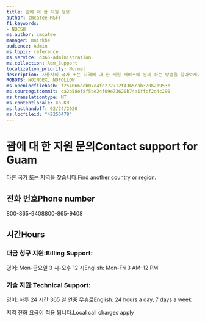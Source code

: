 ```yaml
---
title: 괌에 대 한 지원 정보
author: cmcatee-MSFT
f1.keywords:
- NOCSH
ms.author: cmcatee
manager: mnirkhe
audience: Admin
ms.topic: reference
ms.service: o365-administration
ms.collection: Adm_Support
localization_priority: Normal
description: 사용자의 국가 또는 지역에 대 한 지원 서비스에 문의 하는 방법을 알아보세요.
ROBOTS: NOINDEX, NOFOLLOW
ms.openlocfilehash: f254066aeb07e4fe272712f4365cab32062b953b
ms.sourcegitcommit: ca2b58ef8f5be24f09e73620b74a1ffcf2d4c290
ms.translationtype: MT
ms.contentlocale: ko-KR
ms.lasthandoff: 02/24/2020
ms.locfileid: "42256478"
---
```

# <a name="contact-support-for-guam"></a><span data-ttu-id="0af15-103">괌에 대 한 지원 문의</span><span class="sxs-lookup"><span data-stu-id="0af15-103">Contact support for Guam</span></span>

<span data-ttu-id="0af15-104">[다른 국가 또는 지역을 찾습니다](../contact-support-for-business-products.md).</span><span class="sxs-lookup"><span data-stu-id="0af15-104">[Find another country or region](../contact-support-for-business-products.md).</span></span>

## <a name="phone-number"></a><span data-ttu-id="0af15-105">전화 번호</span><span class="sxs-lookup"><span data-stu-id="0af15-105">Phone number</span></span>
<span data-ttu-id="0af15-106">800-865-9408</span><span class="sxs-lookup"><span data-stu-id="0af15-106">800-865-9408</span></span>

## <a name="hours"></a><span data-ttu-id="0af15-107">시간</span><span class="sxs-lookup"><span data-stu-id="0af15-107">Hours</span></span>
### <a name="billing-support"></a><span data-ttu-id="0af15-108">대금 청구 지원:</span><span class="sxs-lookup"><span data-stu-id="0af15-108">Billing Support:</span></span>

<span data-ttu-id="0af15-109">영어: Mon-금요일 3 시-오후 12 시</span><span class="sxs-lookup"><span data-stu-id="0af15-109">English: Mon-Fri 3 AM-12 PM</span></span>

### <a name="technical-support"></a><span data-ttu-id="0af15-110">기술 지원:</span><span class="sxs-lookup"><span data-stu-id="0af15-110">Technical Support:</span></span>

<span data-ttu-id="0af15-111">영어: 하루 24 시간 365 일 연중 무휴로</span><span class="sxs-lookup"><span data-stu-id="0af15-111">English: 24 hours a day, 7 days a week</span></span>

<span data-ttu-id="0af15-112">지역 전화 요금이 적용 됩니다.</span><span class="sxs-lookup"><span data-stu-id="0af15-112">Local call charges apply</span></span>